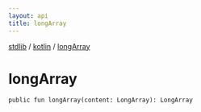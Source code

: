 ```yaml
---
layout: api
title: longArray
---
```

[stdlib](../index.html) / [kotlin](index.html) / [longArray](longArray.html)

# longArray

```
public fun longArray(content: LongArray): LongArray
```
